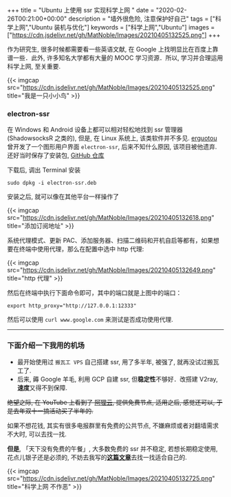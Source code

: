+++
title = "Ubuntu 上使用 ssr 实现科学上网 "
date = "2020-02-26T00:21:00+00:00"
description = "墙外很危险, 注意保护好自己"
tags = ["科学上网","Ubuntu 装机与优化"]
keywords = ["科学上网","Ubuntu"]
images = ["https://cdn.jsdelivr.net/gh/MatNoble/Images/20210405132525.png"]
+++

作为研究生, 很多时候都需要看一些英语文献, 在 Google 上找明显比在百度上靠谱一些．此外, 许多知名大学都有大量的 MOOC 学习资源．所以, 学习并合理运用科学上网, 至关重要.

<!--more-->

{{< imgcap src="https://cdn.jsdelivr.net/gh/MatNoble/Images/20210405132525.png" title="我是一只小小鸟" >}}

### electron-ssr

在 Windows 和 Android 设备上都可以相对轻松地找到 ssr 管理器(ShadowsocksR 之类的), 但是, 在 Linux 系统上, 该类软件并不多见. [erguotou](https://github.com/erguotou520) 曾开发了一个图形用户界面 `electron-ssr`, 后来不知什么原因, 该项目被他遗弃. 还好当时保存了安装包, 
[GitHub 仓库](https://github.com/MatNoble/electron-ssr-backup#%E4%B8%8B%E8%BD%BD)


下载后, 调出 Terminal 安装

```shell
sudo dpkg -i electron-ssr.deb
```

安装之后, 就可以像在其他平台一样操作了

{{< imgcap src="https://cdn.jsdelivr.net/gh/MatNoble/Images/20210405132618.png" title="添加订阅地址" >}}

系统代理模式、更新 PAC、添加服务器、扫描二维码和开机自启等都有，如果想要在终端中使用代理，那么在配置中选中 http 代理:

{{< imgcap src="https://cdn.jsdelivr.net/gh/MatNoble/Images/20210405132649.png" title="http 代理" >}}

然后在终端中执行下面命令即可，其中的端口就是上图中的端口：

```shell
export http_proxy="http://127.0.0.1:12333"
```

然后可以使用 `curl www.google.com` 来测试是否成功使用代理.

<hr />

### 下面介绍一下我用的机场

- 最开始使用过 `搬瓦工 VPS` 自己搭建 ssr, 用了多半年, 被强了, 就再没试过搬瓦工了.
- 后来, 薅 Google 羊毛, 利用 GCP 自建 ssr, 但**稳定性**不够好．改搭建 V2ray, **速度**又得不到保障.

~~绝望之际, 在 YouTube 上看到了 [阿狸云](http://a.foxss.me/), 提供免费节点, 适用之后, 感觉还可以, 于是去年双十一搞活动买了半年的.~~

如果不想花钱, 其实有很多电报群里有免费的公共节点, 不嫌麻烦或者对翻墙需求不大时, 可以去找一找.

**但是**, 「天下没有免费的午餐」, 大多数免费的 ssr 并不稳定, 若想长期稳定使用, 花点儿银子还是必须的, 不妨去我写的[**这篇文章**](https://matnoble.github.io/tech/tofreeworld/#%E6%9C%BA%E5%9C%BA%E6%8E%A8%E8%8D%90)去找一找适合自己的. 

{{< imgcap src="https://cdn.jsdelivr.net/gh/MatNoble/Images/20210405132725.png" title="科学上网 不作恶" >}}
